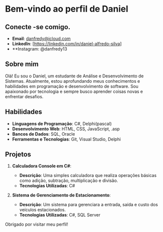 # Bem-vindo ao perfil de Daniel

## Conecte -se comigo.

- **Email**: danfredy@icloud.com
- **LinkedIn**: [https://linkedin.com/in/daniel-alfredo-silva]
- **Instagram: @danfredy13



## Sobre mim

Olá! Eu sou o Daniel, um estudante de Análise e Desenvolvimento de Sistemas. Atualmente, estou aprofundando meus conhecimentos e habilidades em programação e desenvolvimento de software. Sou apaixonado por tecnologia e sempre busco aprender coisas novas e enfrentar desafios.

## Habilidades

- **Linguagens de Programação**: C#, Delphi(pascal)
- **Desenvolvimento Web**: HTML, CSS, JavaScript, .asp
- **Bancos de Dados**: SQL, Oracle
- **Ferramentas e Tecnologias**: Git, Visual Studio, Delphi

## Projetos

1. **Calculadora Console em C#**:
   - **Descrição**: Uma simples calculadora que realiza operações básicas como adição, subtração, multiplicação e divisão.
   - **Tecnologias Utilizadas**: C#

2. **Sistema de Gerenciamento de Estacionamento**:
   - **Descrição**: Um sistema para gerenciara a entrada, saída e custo dos veículos estacionados.
   - **Tecnologias Utilizadas**: C#, SQL Server




Obrigado por visitar meu perfil!
